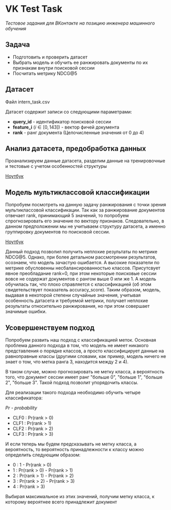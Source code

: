 # VK Test Task
*Тестовое задания для ВКонтакте на позицию инженера машинного обучения*

## Задача

- Подготовить и проверить датасет
- Выбрать модель и обучить ее ранжировать документы по их признакам внутри поисковой сессии
- Посчитать метрику NDCG@5

## Датасет

Файл intern_task.csv

Датасет содержит записи со следующими параметрами:

- **query_id** - идентификатор поисковой сессии
- **feature_i** ($i \in [0, 143]$) - вектор фичей документа
- **rank** - ранг документа (Целочисленные значения от 0 до 4)

## Анализ датасета, предобработка данных

Проанализируем данные датасета, разделим данные на тренировочные и тестовые с учетом особенностей структуры 

[Ноутбук](./DataPreprocessingAndFeatureExtraction.ipynb)

## Модель мультиклассовой классификации

Попробуем посмотреть на данную задачу ранжирования с точки зрения мультиклассовой классификации. Так как за ранжирование документов отвечает rank, принимающий 5 значений, то попробуем спрогнозировать его значение по вектору признаков. Следовательно, в данном предположении мы не учитываем структуру датасета, а именно группировку документов по поисковой сессии. 

[Ноутбук](./MultiClassApproach.ipynb)

Данный подход позволил получить неплохие результаты по метрике NDCG@5. Однако, при более детальном рассмотрении результатов, осознаем, что модель зачастую ошибается. А высокие показатели по метрике обусловенны несбалансированностью классов. Присутсвует явное преобладание rank=0, при этом некоторые поисковые сессии вовсе не содержат документов с рангом выше 0 или же 1. А модель обучилась так, что плохо справляется с классификацией (об этом свидетельствует показатель accuracy_score). Таким образом, модель, выдавая в некоторой степени случайные значения, учитывая особенность датасета и требуемой метрики, получает неплохие результаты относительно ранжирования, но при этом совершает значимые ошибки.

## Усовершенствуем подход 

Попробуем развить наш подход с классификацией меток. Основная проблема данного подхода в том, что модель не имеет никакого представления о порядке классов, а просто классифицирует данные на равноправные классы (другими словами, как пример, модель ничего не знает о том, что метка ранга 3, находится между 2 и 4).

В таком случае, можно прогнозировать не метку класса, а вероятность того, что документ сессии имеет ранг "больше 0", "больше 1", "больше 2", "больше 3". Такой подход позволит упорядочить классы.

Для реализации такого подхода необходимо обучить четыре классификатора:

*Pr - probability*

- CLF0 : Pr(rank > 0)
- CLF1 : Pr(rank > 1)
- CLF2 : Pr(rank > 2)
- CLF3 : Pr(rank > 3)

И если теперь мы будем предсказывать не метку класса, а вероятность, то вероятность принадлежности к классу можно определить следующим образом:

- 0 : 1 - Pr(rank > 0)
- 1 : Pr(rank > 0) - Pr(rank > 1)
- 2 : Pr(rank > 1) - Pr(rank > 2)
- 3 : Pr(rank > 2) - Pr(rank > 3)
- 4 : Pr(rank > 3)

Выбирая максимальное из этих значений, получим метку класса, к которому вероятнее всего принадлежит документ




